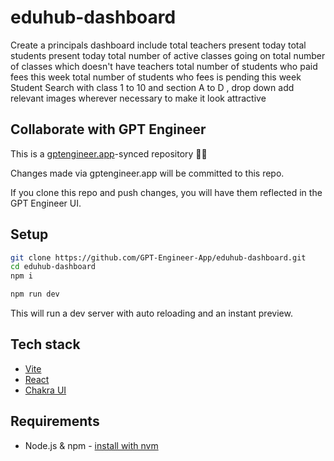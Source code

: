 # eduhub-dashboard

Create a principals dashboard 
include 
     total teachers present today
     total students present today
     total number of active classes going on
     total number of classes which doesn't have teachers
     total number of students who paid fees this week
    total number of students who fees is pending this week
    Student Search with class 1 to 10 and section A to D , drop down
add relevant images wherever necessary to make it look attractive

## Collaborate with GPT Engineer

This is a [gptengineer.app](https://gptengineer.app)-synced repository 🌟🤖

Changes made via gptengineer.app will be committed to this repo.

If you clone this repo and push changes, you will have them reflected in the GPT Engineer UI.

## Setup

```sh
git clone https://github.com/GPT-Engineer-App/eduhub-dashboard.git
cd eduhub-dashboard
npm i
```

```sh
npm run dev
```

This will run a dev server with auto reloading and an instant preview.

## Tech stack

- [Vite](https://vitejs.dev/)
- [React](https://react.dev/)
- [Chakra UI](https://chakra-ui.com/)

## Requirements

- Node.js & npm - [install with nvm](https://github.com/nvm-sh/nvm#installing-and-updating)
